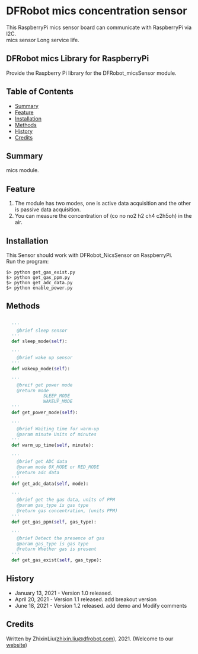 # DFRobot mics concentration sensor

This RaspberryPi mics sensor board can communicate with RaspberryPi via I2C.<br>
mics sensor Long service life.<br>

## DFRobot mics Library for RaspberryPi

Provide the Raspberry Pi library for the DFRobot_micsSensor module.

## Table of Contents

* [Summary](#summary)
* [Feature](#feature)
* [Installation](#installation)
* [Methods](#methods)
* [History](#history)
* [Credits](#credits)

## Summary

mics module.

## Feature

1. The module has two modes, one is active data acquisition and the other is passive data acquisition. <br>
2. You can measure the concentration of (co no no2 h2 ch4 c2h5oh) in the air. <br>

## Installation

This Sensor should work with DFRobot_NicsSensor on RaspberryPi. <br>
Run the program:

```
$> python get_gas_exist.py
$> python get_gas_ppm.py
$> python get_adc_data.py
$> python enable_power.py
```

## Methods

```py

  '''
    @brief sleep sensor
  '''
  def sleep_mode(self):

  '''
    @brief wake up sensor
  '''
  def wakeup_mode(self):

  '''
    @breif get power mode
    @return mode
              SLEEP_MODE
              WAKEUP_MODE
  '''
  def get_power_mode(self):

  '''
    @brief Waiting time for warm-up
    @param minute Units of minutes
  '''
  def warm_up_time(self, minute):

  '''
    @brief get ADC data
    @param mode OX_MODE or RED_MODE
    @return adc data
  '''
  def get_adc_data(self, mode):

  '''
    @brief get the gas data, units of PPM
    @param gas_type is gas type
    @return gas concentration, (units PPM)
  '''
  def get_gas_ppm(self, gas_type):

  '''
    @brief Detect the presence of gas
    @param gas_type is gas type
    @return Whether gas is present
  '''
  def get_gas_exist(self, gas_type):
```
## History

- January 13, 2021 - Version 1.0 released.
- April   20, 2021 - Version 1.1 released.  add breakout version
- June    18, 2021 - Version 1.2 released.  add demo and Modify comments

## Credits

Written by ZhixinLiu(zhixin.liu@dfrobot.com), 2021. (Welcome to our [website](https://www.dfrobot.com/))